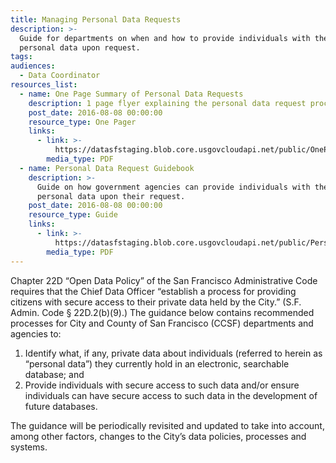 ```yaml
---
title: Managing Personal Data Requests
description: >-
  Guide for departments on when and how to provide individuals with their own
  personal data upon request.
tags:
audiences:
  - Data Coordinator
resources_list:
  - name: One Page Summary of Personal Data Requests
    description: 1 page flyer explaining the personal data request process.
    post_date: 2016-08-08 00:00:00
    resource_type: One Pager
    links:
      - link: >-
          https://datasfstaging.blob.core.usgovcloudapi.net/public/OnePageSummaryofPersonalDataRequests.pdf?sp=r&st=2024-01-04T19:31:45Z&se=2027-01-05T03:31:45Z&spr=https&sv=2022-11-02&sr=b&sig=d0MCmqa4wHZjfLbTv%2BYcDAEIbDe13E7Ma9K1kB5PFjs%3D
        media_type: PDF
  - name: Personal Data Request Guidebook
    description: >-
      Guide on how government agencies can provide individuals with their own
      personal data upon their request.
    post_date: 2016-08-08 00:00:00
    resource_type: Guide
    links:
      - link: >-
          https://datasfstaging.blob.core.usgovcloudapi.net/public/PersonalDataRequestGuidanceV1.0%20(1).pdf?sp=r&st=2024-01-04T19:32:40Z&se=2030-01-05T03:32:40Z&spr=https&sv=2022-11-02&sr=b&sig=bjOY%2FfSLXetOBFQpx5nHariBAIiK2g0gWdcAM8QajJ0%3D
        media_type: PDF
---
```



Chapter 22D “Open Data Policy” of the San Francisco Administrative Code requires that the Chief Data Officer “establish a process for providing citizens with secure access to their private data held by the City.” (S.F. Admin. Code § 22D.2(b)(9).) The guidance below contains recommended processes for City and County of San Francisco (CCSF) departments and agencies to:

1. Identify what, if any, private data about individuals (referred to herein as “personal data”) they currently hold in an electronic, searchable database; and
2. Provide individuals with secure access to such data and/or ensure individuals can have secure access to such data in the development of future databases.

The guidance will be periodically revisited and updated to take into account, among other factors, changes to the City’s data policies, processes and systems.
